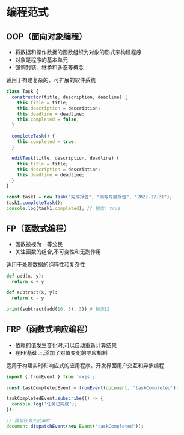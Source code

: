 # 编程范式

## OOP（面向对象编程）

- 将数据和操作数据的函数组织为对象的形式来构建程序
- 对象是程序的基本单元
- 强调封装、继承和多态等概念

适用于构建复杂的、可扩展的软件系统

```js
class Task {
  constructor(title, description, deadline) {
    this.title = title;
    this.description = description;
    this.deadline = deadline;
    this.completed = false;
  }

  completeTask() {
    this.completed = true;
  }

  editTask(title, description, deadline) {
    this.title = title;
    this.description = description;
    this.deadline = deadline;
  }
}

const task1 = new Task("完成报告", "编写月度报告", "2022-12-31");
task1.completeTask();
console.log(task1.completed); // 输出: true
```

## FP（函数式编程）

- 函数被视为一等公民
- 关注函数的组合,不可变性和无副作用

适用于处理数据的纯粹性和复杂性

```python
def add(x, y):
  return x + y

def subtract(x, y):
  return x - y

print(subtract(add(10, 5), 3)) # 输出12
```

## FRP（函数式响应编程）

- 依赖的值发生变化时,可以自动重新计算结果
- 在FP基础上,添加了对值变化的响应机制

适用于构建实时和响应式的应用程序。开发界面用户交互和异步编程

```js
import { fromEvent } from 'rxjs';

const taskCompletedEvent = fromEvent(document, 'taskCompleted');

taskCompletedEvent.subscribe(() => {
  console.log('任务已完成');
});

// 模拟任务完成事件
document.dispatchEvent(new Event('taskCompleted'));
```
